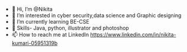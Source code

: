 - 👋 Hi, I’m @Nikita 
- 👀 I’m interested in cyber security,data science and Graphic designing 
- 🌱 I’m currently learning BE-CSE 
- 🤔 Skills- Java, python, illustrator and photoshop
- 📫 How to reach me at LinkedIn https://www.linkedin.com/in/nikita-kumari-05951319b

<!---
Nikita1708/Nikita1708 is a ✨ special ✨ repository because its `README.md` (this file) appears on your GitHub profile.
You can click the Preview link to take a look at your changes.
--->
